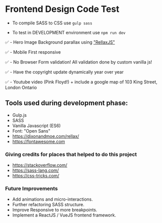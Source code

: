 # Frontend Design Code Test

- To compile SASS to CSS use `gulp sass`

- To test in DEVELOPMENT environment use `npm run dev`

:white_check_mark: - Hero Image Background parallax using ["RellaxJS"](https://dixonandmoe.com/rellax/)

:white_check_mark: - Mobile First responsive

:white_check_mark: - No Browser Form validation! All validation done by custom vanilla js!

:white_check_mark: - Have the copyright update dynamically year over year

:white_check_mark: - Youtube video (Pink Floyd!) + include a google map of 103 King Street, London Ontario


  ## Tools used during development phase:
- Gulp.js
- SASS
- Vanilla Javascript (ES6)
- Font: "Open Sans"
- https://dixonandmoe.com/rellax/
- https://fontawesome.com​



### Giving credits for places that helped to do this project
- https://stackoverflow.com/
- https://sass-lang.com/
- https://css-tricks.com/


### Future Improvements
- Add animations and micro-interactions.
- Further refactoring SASS structure.
- Improve Responsive to more breakpoints.
- Implement a ReactJS / VueJS frontend framework.